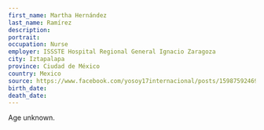 ```yaml
---
first_name: Martha Hernández
last_name: Ramírez
description: 
portrait: 
occupation: Nurse
employer: ISSSTE Hospital Regional General Ignacio Zaragoza
city: Iztapalapa
province: Ciudad de México
country: Mexico
source: https://www.facebook.com/yosoy17internacional/posts/1598759246940904
birth_date: 
death_date: 
---
```


Age unknown.